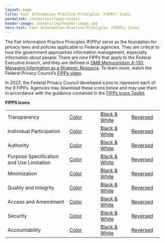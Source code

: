 ```yaml
---
layout: page
title: Fair Information Practice Principles (FIPPs) Icons
permalink: /resources/fipps-icons/
header-image: /assets/img/header-image.jpg
hero-text: Fair Information Practice Principles (FIPPs) Icons
---
```


<p class="font-sans-sm">The Fair Information Practice Principles (FIPPs) serve as the foundation for privacy laws and policies applicable to Federal agencies. They are critical to how the government approaches information management, especially information about people. There are nine FIPPs that apply to the Federal Executive branch, and they are defined in <a href="https://www.whitehouse.gov/wp-content/uploads/legacy_drupal_files/omb/circulars/A130/a130revised.pdf">OMB Memorandum A-130, Managing Information as a Strategic Resource</a>. To learn more, watch the Federal Privacy Council’s <a href="https://www.fpc.gov/learn-about-federal-privacy-program/">FIPPs video</a>.</p>

<p>In 2022, the Federal Privacy Council developed icons to represent each of the 9 FIPPs. Agencies may download these icons below and may use them in accordance with the guidance contained in the <a href="{{site.baseurl}}/assets/pdf/FIPPs-Icons-Toolkit.pdf">FIPPs Icons Toolkit</a>.</p>

<p><strong>FIPPS Icons</strong></p>

<table class="usa-table" aria-label="FIPPS Icons" role="presentation">
    <colgroup>
        <col span="1" style="width: 40%;">
        <col span="1" style="width: 20%;">
        <col span="1" style="width: 20%;">
        <col span="1" style="width: 20%;">
    </colgroup>
    <tbody>
        <tr>
            <td>Transparency</td>
            <td><a href="{{site.baseurl}}/assets/img/logos/svg_color/FIPPS-Icons-Color_Transparency.svg" download aria-label="download color transparency icon">Color</a></td>
            <td><a href="{{site.baseurl}}/assets/img/logos/svg_bw/FIPPS-Icons-B_W_Transparency.svg" download aria-label="download black and white transparency icon">Black & White</a></td>
            <td><a href="{{site.baseurl}}/assets/img/logos/svg_reversed/FIPPS-Icons-Reversed_Transparency.svg" download aria-label="download reversed transparency icon">Reversed</a></td>
        </tr>
        <tr>
            <td>Individual Participation</td>
            <td><a href="{{site.baseurl}}/assets/img/logos/svg_color/FIPPS-Icons-Color_Individual Participation.svg" download aria-label="download color Participation icon">Color</a></td>
            <td><a href="{{site.baseurl}}/assets/img/logos/svg_bw/FIPPS-Icons-B_W_Individual Participation.svg" download aria-label="download black and white Participation icon">Black & White</a></td>
            <td><a href="{{site.baseurl}}/assets/img/logos/svg_reversed/FIPPS-Icons-Reversed_Individual Participation.svg" download aria-label="download reversed Participation icon">Reversed</a></td>
        </tr>
        <tr>
            <td>Authority</td>
            <td><a href="{{site.baseurl}}/assets/img/logos/svg_color/FIPPS-Icons-Color_Authority.svg" download aria-label="download color Authorit icon">Color</a></td>
            <td><a href="{{site.baseurl}}/assets/img/logos/svg_bw/FIPPS-Icons-B_W_Authority.svg" download aria-label="download black and white Authorit icon">Black & White</a></td>
            <td><a href="{{site.baseurl}}/assets/img/logos/svg_reversed/FIPPS-Icons-Reversed_Authority.svg" download aria-label="download reversed Authorit icon">Reversed</a></td>
        </tr>
        <tr>
            <td>Purpose Specification and Use Limitation</td>
            <td><a href="{{site.baseurl}}/assets/img/logos/svg_color/FIPPS-Icons-Color_Purpose Specification.svg" download aria-label="download color Purpose Specification icon">Color</a></td>
            <td><a href="{{site.baseurl}}/assets/img/logos/svg_bw/FIPPS-Icons-B_W_Purpose Specification.svg" download aria-label="download black and white Purpose Specification icon">Black & White</a></td>
            <td><a href="{{site.baseurl}}/assets/img/logos/svg_reversed/FIPPS-Icons-Reversed_Purpose Specification.svg" download aria-label="download reversed Purpose Specification icon">Reversed</a></td>
        </tr>
        <tr>
            <td>Minimization</td>
            <td><a href="{{site.baseurl}}/assets/img/logos/svg_color/FIPPS-Icons-Color_Minimization.svg" download aria-label="download color Minimization icon">Color</a></td>
            <td><a href="{{site.baseurl}}/assets/img/logos/svg_bw/FIPPS-Icons-B_W_Minimization.svg" download aria-label="download black and white Minimization icon">Black & White</a></td>
            <td><a href="{{site.baseurl}}/assets/img/logos/svg_reversed/FIPPS-Icons-Reversed_Minimization.svg" download aria-label="download reversed Minimization icon">Reversed</a></td>
        </tr>
        <tr>
            <td>Quality and Integrity</td>
            <td><a href="{{site.baseurl}}/assets/img/logos/svg_color/FIPPS-Icons-Color_Quality and Integrity.svg" download aria-label="download color Quality and Integrity icon">Color</a></td>
            <td><a href="{{site.baseurl}}/assets/img/logos/svg_bw/FIPPS-Icons-B_W_Quality and Integrity.svg" download aria-label="download black and white Quality and Integrity icon">Black & White</a></td>
            <td><a href="{{site.baseurl}}/assets/img/logos/svg_reversed/FIPPS-Icons-Reversed_Quality and Integrity.svg" download aria-label="download reversed Quality and Integrity icon">Reversed</a></td>
        </tr>
        <tr>
            <td>Access and Amendment</td>
            <td><a href="{{site.baseurl}}/assets/img/logos/svg_color/FIPPS-Icons-Color_Access and Amendment.svg" download aria-label="download color Access and Amendment icon">Color</a></td>
            <td><a href="{{site.baseurl}}/assets/img/logos/svg_bw/FIPPS-Icons-B_W_Access and Amendment.svg" download aria-label="download black and white Access and Amendment icon">Black & White</a></td>
            <td><a href="{{site.baseurl}}/assets/img/logos/svg_reversed/FIPPS-Icons-Reversed_Access and Amendment.svg" download aria-label="download reversed Access and Amendment icon">Reversed</a></td>
        </tr>
        <tr>
            <td>Security</td>
            <td><a href="{{site.baseurl}}/assets/img/logos/svg_color/FIPPS-Icons-Color_Security.svg" download aria-label="download color Security icon">Color</a></td>
            <td><a href="{{site.baseurl}}/assets/img/logos/svg_bw/FIPPS-Icons-B_W_Security.svg" download aria-label="download black and white Security icon">Black & White</a></td>
            <td><a href="{{site.baseurl}}/assets/img/logos/svg_reversed/FIPPS-Icons-Reversed_Security.svg" download aria-label="download reversed Security icon">Reversed</a></td>
        </tr>
        <tr>
            <td>Accountability</td>
            <td><a href="{{site.baseurl}}/assets/img/logos/svg_color/FIPPS-Icons-Color_Accountability.svg" download aria-label="download color Accountability icon">Color</a></td>
            <td><a href="{{site.baseurl}}/assets/img/logos/svg_bw/FIPPS-Icons-B_W_Accountability.svg" download aria-label="download black and white Accountability icon">Black & White</a></td>
            <td><a href="{{site.baseurl}}/assets/img/logos/svg_reversed/FIPPS-Icons-Reversed_Accountability.svg" download aria-label="download reversed Accountability icon">Reversed</a></td>
        </tr>
    </tbody>
</table>